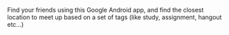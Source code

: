 Find your friends using this Google Android app, and find the closest location to meet up based on a set of tags (like study, assignment, hangout etc...)
